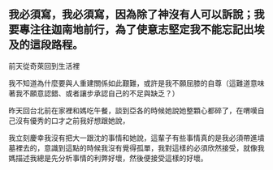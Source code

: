 我必須寫，我必須寫，因為除了神沒有人可以訴說；我要專注往迦南地前行，為了使意志堅定我不能忘記出埃及的這段路程。
-

前天從奇萊回到生活裡

我不知道為什麼要與人重建關係如此艱難，或許是我不願屈膝的自尊（這難道意味著我不願意認錯、或者讓步承認自己的不足與缺乏？）

昨天回台北前在家裡和媽吃午餐，談到亞各的時候她說她整顆心都碎了，在喟嘆自己沒有優秀的口才之前我好想跟她說，

我立刻慶幸我沒有把大一跟沈的事情和她說，這輩子有些事情真的是我必須帶進墳墓裡去的，意識到這點的時候我沒有覺得孤單，我對這樣的必須欣然接受，就像我媽描述我總是先分析事情的利弊好壞，然後便接受這樣的好壞。
